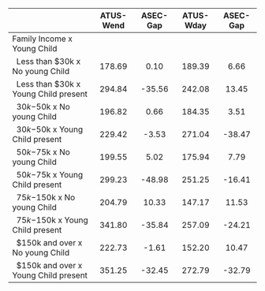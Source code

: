 
|                      |    ATUS-Wend |     ASEC-Gap |    ATUS-Wday |     ASEC-Gap |
| -------------------- | :----------: | :----------: | :----------: | :----------: |
| Family Income x Young Child |              |              |              |              |
| &nbsp;&nbsp;Less than $30k x No young Child |       178.69 |         0.10 |       189.39 |         6.66 |
| &nbsp;&nbsp;Less than $30k x Young Child present |       294.84 |       -35.56 |       242.08 |        13.45 |
| &nbsp;&nbsp;$30k-$50k x No young Child |       196.82 |         0.66 |       184.35 |         3.51 |
| &nbsp;&nbsp;$30k-$50k x Young Child present |       229.42 |        -3.53 |       271.04 |       -38.47 |
| &nbsp;&nbsp;$50k-$75k x No young Child |       199.55 |         5.02 |       175.94 |         7.79 |
| &nbsp;&nbsp;$50k-$75k x Young Child present |       299.23 |       -48.98 |       251.25 |       -16.41 |
| &nbsp;&nbsp;$75k-$150k x No young Child |       204.79 |        10.33 |       147.17 |        11.53 |
| &nbsp;&nbsp;$75k-$150k x Young Child present |       341.80 |       -35.84 |       257.09 |       -24.21 |
| &nbsp;&nbsp;$150k and over x No young Child |       222.73 |        -1.61 |       152.20 |        10.47 |
| &nbsp;&nbsp;$150k and over x Young Child present |       351.25 |       -32.45 |       272.79 |       -32.79 |


